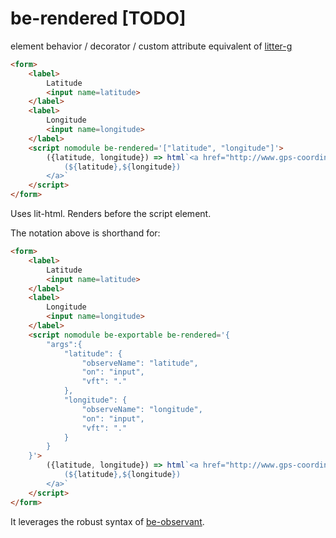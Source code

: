 # be-rendered [TODO]

element behavior / decorator / custom attribute equivalent of [litter-g](https://github.com/bahrus-litter-g)

```html
<form>
    <label>
        Latitude
        <input name=latitude>
    </label>
    <label>
        Longitude
        <input name=longitude>
    </label>
    <script nomodule be-rendered='["latitude", "longitude"]'>
        ({latitude, longitude}) => html`<a href="http://www.gps-coordinates.org/my-location.php?lat=${latitude.value}&lng=${longitude.value}" target="_blank">
            (${latitude},${longitude})
        </a>` 
    </script>
</form>
```

Uses lit-html.  Renders before the script element.

The notation above is shorthand for:

```html
<form>
    <label>
        Latitude
        <input name=latitude>
    </label>
    <label>
        Longitude
        <input name=longitude>
    </label>
    <script nomodule be-exportable be-rendered='{
        "args":{
            "latitude": {
                "observeName": "latitude",
                "on": "input",
                "vft": "."
            },
            "longitude": {
                "observeName": "longitude",
                "on": "input",
                "vft": "."
            }
        }
    }'>
        ({latitude, longitude}) => html`<a href="http://www.gps-coordinates.org/my-location.php?lat=${latitude}&lng=${longitude}" target="_blank">
            (${latitude},${longitude})
        </a>` 
    </script>
</form>
```

It leverages the robust syntax of [be-observant](https://github.com/bahrus/be-observant).